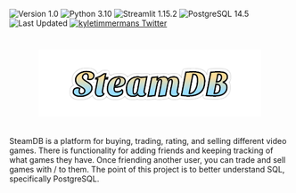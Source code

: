 ![Version 1.0](https://img.shields.io/badge/version-v1.0-limegreen.svg)
![Python 3.10](https://img.shields.io/badge/python-3.10-blue.svg)
![Streamlit 1.15.2](https://img.shields.io/badge/Streamlit-1.15.2-BD4043.svg)
![PostgreSQL 14.5](https://img.shields.io/badge/PostgreSQL-14.5-336791.svg)
![Last Updated](https://img.shields.io/github/last-commit/kyletimmermans/SteamDB?color=success)
[![kyletimmermans Twitter](http://img.shields.io/twitter/url/http/shields.io.svg?style=social&label=Follow)](https://twitter.com/kyletimmermans)


# <p align="center"><img src="https://github.com/kyletimmermans/SteamDB/blob/main/media/title.png"/></p>

SteamDB is a platform for buying, trading, rating, and selling different video games. There is functionality for adding friends and keeping tracking of what games they have. Once friending another user, you can trade and sell games with / to them. The point of this project is to better understand SQL, specifically PostgreSQL.

